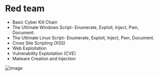 # Red team
  - Basic Cyber Kill Chain
  - The Ultimate Windows Script- Enumerate, Exploit, Inject, Pwn, Document.
  - The Ultimate Linux Script- Enumerate, Exploit, Inject, Pwn, Document.
  - Cross Site Scripting (XSS)
  - Web Exploitation
  - Vulnerability Exploitation (CVE)
  - Malware Creation and Injection

![image](https://github.com/user-attachments/assets/8f7cea3d-aa25-4991-84b3-c4a8f0b7fe0c)
